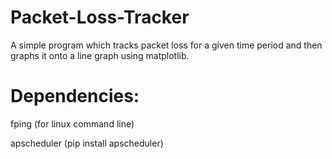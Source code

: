 # Packet-Loss-Tracker

A simple program which tracks packet loss for a given time period and then graphs it onto a line graph using matplotlib.

# Dependencies:

fping (for linux command line)

apscheduler (pip install apscheduler)
